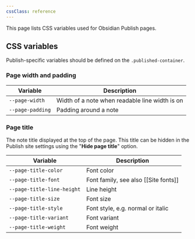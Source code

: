 ```yaml
---
cssClass: reference
---
```


This page lists CSS variables used for Obsidian Publish pages.

## CSS variables

Publish-specific variables should be defined on the `.published-container`.

### Page width and padding

| Variable                | Description                                    |
| ----------------------- | ---------------------------------------------- |
| `--page-width`          | Width of a note when readable line width is on |
| `--page-padding`        | Padding around a note                          |

### Page title

The note title displayed at the top of the page. This title can be hidden in the Publish site settings using the "**Hide page title**" option.

| Variable                   | Description                       |
| -------------------------- | --------------------------------- |
| `--page-title-color`       | Font color                        |
| `--page-title-font`        | Font family, see also [[Site fonts]]                       |
| `--page-title-line-height` | Line height                       |
| `--page-title-size`        | Font size                         |
| `--page-title-style`       | Font style, e.g. normal or italic |
| `--page-title-variant`     | Font variant                      |
| `--page-title-weight`      | Font weight                       |
